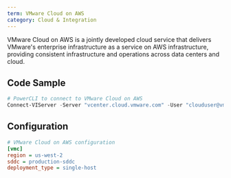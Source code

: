 ```yaml
---
term: VMware Cloud on AWS
category: Cloud & Integration
---
```


VMware Cloud on AWS is a jointly developed cloud service that delivers VMware's enterprise infrastructure as a service on AWS infrastructure, providing consistent infrastructure and operations across data centers and cloud.

## Code Sample

```powershell
# PowerCLI to connect to VMware Cloud on AWS
Connect-VIServer -Server "vcenter.cloud.vmware.com" -User "clouduser@vmc.local" -Password "password"
```

## Configuration

```ini
# VMware Cloud on AWS configuration
[vmc]
region = us-west-2
sddc = production-sddc
deployment_type = single-host
```